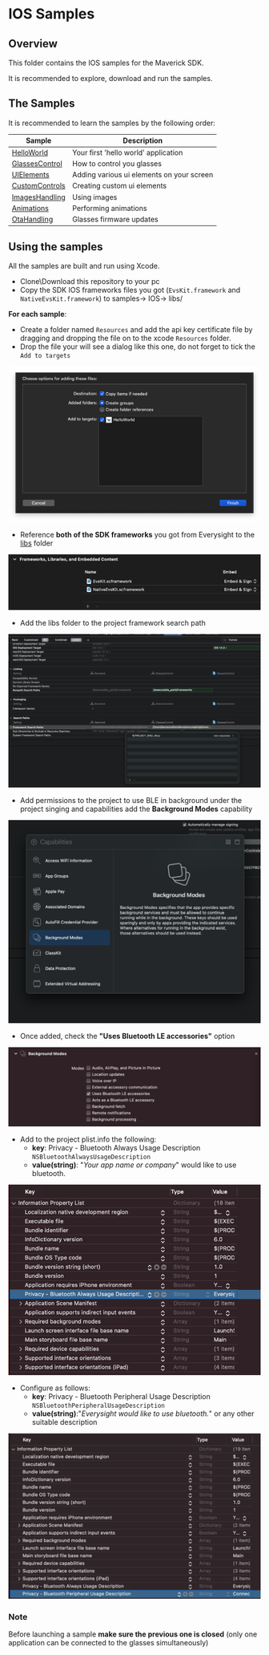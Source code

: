 # IOS Samples

## Overview

This folder contains the IOS samples for the Maverick SDK.

It is recommended to explore, download and run the samples.

## The Samples

It is recommended to learn the samples by the following order:

Sample | Description
-------|------------
[HelloWorld](./HelloWorld) | Your first 'hello world' application
[GlassesControl](./GlassesControl) | How to control you glasses
[UIElements](./UIElements) | Adding various ui elements on your screen
[CustomControls](./CustomControls) | Creating custom ui elements
[ImagesHandling](./ImagesHandling) | Using images
[Animations](./Animations) | Performing animations
[OtaHandling](./OtaHandling) | Glasses firmware updates

## Using the samples

All the samples are built and run using Xcode.

- Clone\Download this repository to your pc
- Copy the SDK IOS frameworks files you got (`EvsKit.framework` and  `NativeEvsKit.framework`) to samples-> IOS-> libs/

**For each sample**:
- Create a folder named `Resources` and add the api key certificate file by dragging and dropping the file on to the xcode `Resources` folder.
- Drop the file your will see a dialog like this one, do not forget to tick the `Add to targets`
  
![](./readme_images/add_certificate.jpg "Add certificate")
- Reference **both of the SDK frameworks** you got from Everysight to the [libs](./libs) folder

![](./readme_images/reference_framework.png "Reference Framework")

- Add the libs folder to the project framework search path

![](./readme_images/framework_search_path.png "Framework Search Path")

- Add permissions to the project to use BLE in background under the project singing and capabilities add the **Background Modes** capability
  
![](./readme_images/background_mode.png  "Background Mode")
- Once added, check the **"Uses Bluetooth LE accessories"** option
  
![](./readme_images/use_ble.png "Use BLE")

- Add to the project plist.info the following:
    - **key**: Privacy - Bluetooth Always Usage Description `NSBluetoothAlwaysUsageDescription`
    - **value(string)**: "*Your app name or company*" would like to use bluetooth.
  
![](./readme_images/bt_permissions.png "Bluetooth Always Usage Description")

- Configure as follows:
    - **key**: Privacy - Bluetooth Peripheral Usage Description `NSBluetoothPeripheralUsageDescription`
    - **value(string)**:"*Everysight would like to use bluetooth.*" or any other suitable description

![](./readme_images/bt_usage.png "Bluetooth Peripheral Usage Description")
        
### Note

Before launching a sample **make sure the previous one is closed** (only one application can be connected to the glasses simultaneously)


